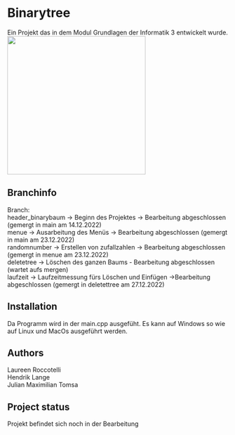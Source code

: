 # Binarytree

Ein Projekt das in dem Modul Grundlagen der Informatik 3 entwickelt wurde. <br/>
<img src="https://assets.leetcode.com/uploads/2020/11/26/tmp-tree.jpg" width="315px"/>

## Branchinfo

Branch: <br/>
header_binarybaum   -> Beginn des Projektes -> Bearbeitung abgeschlossen     (gemergt in main am 14.12.2022) <br/>
menue               -> Ausarbeitung des Menüs -> Bearbeitung abgeschlossen  (gemergt in main am 23.12.2022)<br/>
randomnumber        -> Erstellen von zufallzahlen -> Bearbeitung abgeschlossen (gemergt in menue am 23.12.2022)<br/>
deletetree          -> Löschen des ganzen Baums - Bearbeitung abgeschlossen (wartet aufs mergen)<br/>
laufzeit            -> Laufzeitmessung fürs Löschen und Einfügen ->Bearbeitung abgeschlossen (gemergt in deletettree am 27.12.2022)<br/>

## Installation
Da Programm wird in der main.cpp ausgefüht.
Es kann auf Windows so wie auf Linux und MacOs ausgeführt werden.

## Authors
Laureen Roccotelli <br/>
Hendrik Lange <br/>
Julian Maximilian Tomsa

## Project status
Projekt befindet sich noch in der Bearbeitung
